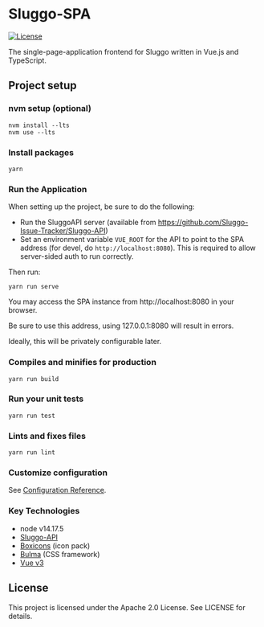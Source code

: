 # Sluggo-SPA
[![License](https://img.shields.io/badge/License-Apache_2.0-blue.svg)](https://opensource.org/licenses/Apache-2.0)

The single-page-application frontend for Sluggo written in Vue.js and
TypeScript.

## Project setup

### nvm setup (optional)
```
nvm install --lts
nvm use --lts
```

### Install packages
```
yarn
```

### Run the Application
When setting up the project, be sure to do the following:
* Run the SluggoAPI server (available from 
https://github.com/Sluggo-Issue-Tracker/Sluggo-API)
* Set an environment variable `VUE_ROOT` for the API to point to the SPA
address (for devel, do `http://localhost:8080`). This is required to allow
server-sided auth to run correctly.

Then run:
```
yarn run serve
```

You may access the SPA instance from http://localhost:8080 in your browser.

Be sure to use this address, using 127.0.0.1:8080 will result in errors.

Ideally, this will be privately configurable later.

### Compiles and minifies for production
```
yarn run build
```

### Run your unit tests
```
yarn run test
```

### Lints and fixes files
```
yarn run lint
```

### Customize configuration
See [Configuration Reference](https://cli.vuejs.org/config/).

### Key Technologies
* node v14.17.5
* [Sluggo-API](https://github.com/Sluggo-Issue-Tracker/Sluggo-API)
* [Boxicons](https://boxicons.com/) (icon pack)
* [Bulma](https://bulma.io/) (CSS framework)
* [Vue v3](https://v3.vuejs.org/guide/introduction.html)

## License 
This project is licensed under the Apache 2.0 License. See LICENSE for details.
